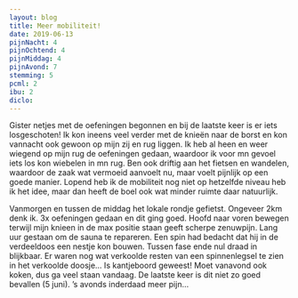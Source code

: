 ```yaml
---
layout: blog
title: Meer mobiliteit!
date: 2019-06-13
pijnNacht: 4
pijnOchtend: 4
pijnMiddag: 4
pijnAvond: 7
stemming: 5
pcml: 2
ibu: 2
diclo: 
---
```


Gister netjes met de oefeningen begonnen en bij de laatste keer is er iets losgeschoten! Ik kon ineens veel verder met de knieën naar de borst en kon vannacht ook gewoon op mijn zij en rug liggen. Ik heb al heen en weer wiegend op mijn rug de oefeningen gedaan, waardoor ik voor mn gevoel iets los kon wiebelen in mn rug. Ben ook driftig aan het fietsen en wandelen, waardoor de zaak wat vermoeid aanvoelt nu, maar voelt pijnlijk op een goede manier.Lopend heb ik de mobiliteit nog niet op hetzelfde niveau heb ik het idee, maar dan heeft de boel ook wat minder ruimte daar natuurlijk.Vanmorgen en tussen de middag het lokale rondje gefietst. Ongeveer 2km denk ik. 3x oefeningen gedaan en dit ging goed. Hoofd naar voren bewegen terwijl mijn knieen in de max positie staan geeft scherpe zenuwpijn. Lang uur gestaan om de sauna te repareren. Een spin had bedacht dat hij in de verdeeldoos een nestje kon bouwen. Tussen fase ende nul draad in blijkbaar. Er waren nog wat verkoolde resten van een spinnenlegsel te zien in het verkoolde doosje… Is kantjeboord geweest!Moet vanavond ook koken, dus ga veel staan vandaag. De laatste keer is dit niet zo goed bevallen (5 juni).’s avonds inderdaad meer pijn…

